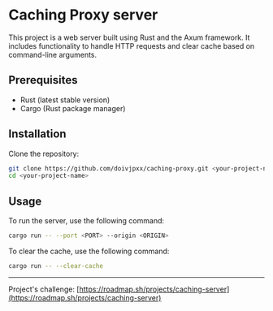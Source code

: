 # Caching Proxy server

This project is a web server built using Rust and the Axum framework. It includes functionality to handle HTTP requests and clear cache based on command-line arguments.

## Prerequisites

- Rust (latest stable version)
- Cargo (Rust package manager)

## Installation

Clone the repository:

```sh
git clone https://github.com/doivjpxx/caching-proxy.git <your-project-name>
cd <your-project-name>
```

## Usage

To run the server, use the following command:

```sh
cargo run -- --port <PORT> --origin <ORIGIN>
```

To clear the cache, use the following command:

```sh
cargo run -- --clear-cache
```
---
Project's challenge: [https://roadmap.sh/projects/caching-server](https://roadmap.sh/projects/caching-server)

